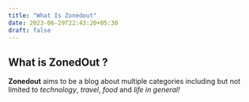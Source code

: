 ```yaml
---
title: "What Is Zonedout"
date: 2023-06-29T22:43:20+05:30
draft: false
---
```


## What is ZonedOut ?

**Zonedout** aims to be a blog about multiple categories including but not limited to *technology*, *travel*, *food* and *life in general!*